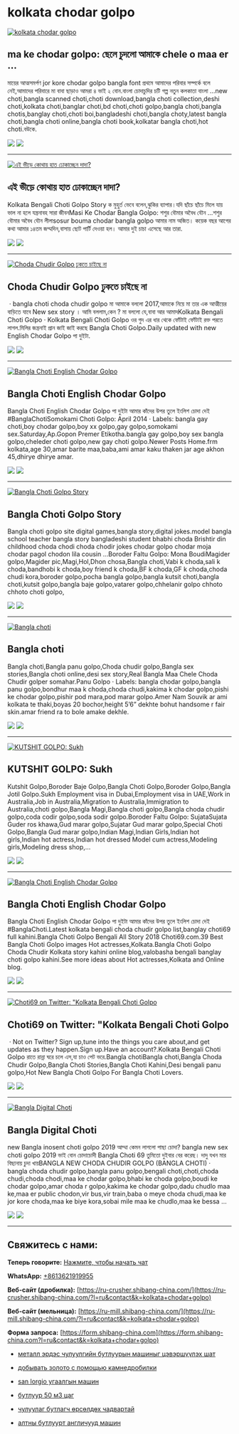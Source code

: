 # kolkata chodar golpo

<a href="https://swt.shibang-china.com/?l=ru&img&k=kolkata+chodar+golpo" target="_blank">![kolkata chodar golpo](http://static.shibang-china.com/all-800x300/229.jpg)</a>

## ma ke chodar golpo: ছেলে চুদলো আমাকে chele o maa er …
মায়ের আত্মসমর্পণ jor kore chodar golpo bangla font প্রথমে আমাদের পরিবার সম্পর্কে বলে নেই,আমাদের পরিবারে মা বাবা ছাড়াও আমরা ৪ ভাই ২ বোন.বাংলা চোদাচুদির চটি গল্প নতুন কলকাতা বাংলা …new choti,bangla scanned choti,choti download,bangla choti collection,deshi choti,kolkata choti,banglar choti,bd choti,choti golpo,bangla choti,bangla chotis,banglay choti,choti boi,bangladeshi choti,bangla choty,latest bangla choti,bangla choti online,bangla choti book,kolkatar bangla choti,hot choti.বউকে.


<a href="https://whatsapp.shibangsoft.com/WhatsApp.php" target="_blank" title="WhatsApp">![](http://static.shibang-china.com/icon/whatsapp.png)</a> <a href="https://swt.shibang-china.com/?l=ru&icon&k=kolkata+chodar+golpo" target="_blank">![](http://static.shibang-china.com/icon/chat-ru.png)</a>

---

<a href="https://swt.shibang-china.com/?l=ru&img&k=kolkata+chodar+golpo" target="_blank">![এই ভীড়ে কোথায় হাত ঢোকাচ্ছেন দাদা?](http://static.shibang-china.com/all-800x300/347.jpg)</a>

## এই ভীড়ে কোথায় হাত ঢোকাচ্ছেন দাদা?
Kolkata Bengali Choti Golpo Story ক মুহুর্ত ভেবে বলেন,ঝুকির ব্যাপার।যদি ছাঁচে ছাঁচে মিলে যায় ভাল না হলে যন্ত্রনাবহ সারা জীবনMasi Ke Chodar Bangla Golpo: শশুর বৌমার অবৈধ যৌন …শশুর বৌমার অবৈধ যৌন লীলাsosur bouma chodar bangla golpo আমার নাম অজিত। কয়েক বছর আগের কথা আমার ১৪তম জম্মদিন,বাসায় ছোট পার্টি দেওয়া হল। আমার দুই চাচা এসেছে আর তারা.


<a href="https://whatsapp.shibangsoft.com/WhatsApp.php" target="_blank" title="WhatsApp">![](http://static.shibang-china.com/icon/whatsapp.png)</a> <a href="https://swt.shibang-china.com/?l=ru&icon&k=kolkata+chodar+golpo" target="_blank">![](http://static.shibang-china.com/icon/chat-ru.png)</a>

---

<a href="https://swt.shibang-china.com/?l=ru&img&k=kolkata+chodar+golpo" target="_blank">![Choda Chudir Golpo ঢুকতে চাইছে না](http://static.shibang-china.com/all-800x300/190.jpg)</a>

## Choda Chudir Golpo ঢুকতে চাইছে না
&nbsp;&#0183;&#32;bangla choti choda chudir golpo মা আমাকে বললো 2017,আমাকে নিয়ে মা তার এক আত্মীয়ের বাড়িতে যাবে New sex story । আমি বললাম,কেন ? মা বললো যে,বাবা আর আমাদKolkata Bengali Choti Golpo&nbsp;&#0183;&#32;Kolkata Bengali Choti Golpo ওর গুদ এর ধার থেকে ফোঁটাই ফোঁটাই রক্ত পরতে লাগল.মিলির জন্ত্রনাই প্রান জাই জাই করছে Bangla Choti Golpo.Daily updated with new English Chodar Golpo পা দুইটা.


<a href="https://whatsapp.shibangsoft.com/WhatsApp.php" target="_blank" title="WhatsApp">![](http://static.shibang-china.com/icon/whatsapp.png)</a> <a href="https://swt.shibang-china.com/?l=ru&icon&k=kolkata+chodar+golpo" target="_blank">![](http://static.shibang-china.com/icon/chat-ru.png)</a>

---

<a href="https://swt.shibang-china.com/?l=ru&img&k=kolkata+chodar+golpo" target="_blank">![Bangla Choti English Chodar Golpo](http://static.shibang-china.com/all-800x300/538.jpg)</a>

## Bangla Choti English Chodar Golpo
Bangla Choti English Chodar Golpo পা দুইটা আমার কাঁদের উপর তুলে ইংলিশ চোদা দেই #BanglaChotiSomokami Choti Golpo: April 2014&nbsp;&#0183;&#32;Labels: bangla gay choti,boy chodar golpo,boy xx golpo,gay golpo,somokami sex.Saturday,Ap.Gopon Premer Etikotha.bangla gay golpo,boy sex bangla golpo,cheleder choti golpo,new gay choti golpo.Newer Posts Home.frm kolkata,age 30,amar barite maa,baba,ami amar kaku thaken jar age akhon 45,dhirye dhirye amar.


<a href="https://whatsapp.shibangsoft.com/WhatsApp.php" target="_blank" title="WhatsApp">![](http://static.shibang-china.com/icon/whatsapp.png)</a> <a href="https://swt.shibang-china.com/?l=ru&icon&k=kolkata+chodar+golpo" target="_blank">![](http://static.shibang-china.com/icon/chat-ru.png)</a>

---

<a href="https://swt.shibang-china.com/?l=ru&img&k=kolkata+chodar+golpo" target="_blank">![Bangla Choti Golpo Story](http://static.shibang-china.com/all-800x300/1058.jpg)</a>

## Bangla Choti Golpo Story
Bangla choti golpo site digital games,bangla story,digital jokes.model bangla school teacher bangla story bangladeshi student bhabhi choda Brishtir din childhood choda chodi choda chodir jokes chodar golpo chodar moja chodar pagol chodon lila cousin …Boroder Faltu Golpo: Mona BoudiMagider golpo,Magider pic,Magi,Hol,Dhon chosa,Bangla choti,Vabi k choda,sali k choda,bandhobi k choda,boy friend k choda,BF k choda,GF k choda,choda chudi kora,boroder golpo,pocha bangla golpo,bangla kutsit choti,bangla choti,kutsit golpo,bangla baje golpo,vatarer golpo,chhelanir golpo chhoto chhoto choti golpo,


<a href="https://whatsapp.shibangsoft.com/WhatsApp.php" target="_blank" title="WhatsApp">![](http://static.shibang-china.com/icon/whatsapp.png)</a> <a href="https://swt.shibang-china.com/?l=ru&icon&k=kolkata+chodar+golpo" target="_blank">![](http://static.shibang-china.com/icon/chat-ru.png)</a>

---

<a href="https://swt.shibang-china.com/?l=ru&img&k=kolkata+chodar+golpo" target="_blank">![Bangla choti](http://static.shibang-china.com/all-800x300/1205.jpg)</a>

## Bangla choti
Bangla choti,Bangla panu golpo,Choda chudir golpo,Bangla sex stories,Bangla choti online,desi sex story,Real Bangla Maa Chele Choda Chudir golper somahar.Panu Golpo&nbsp;&#0183;&#32;Labels: bangla chodar golpo,bangla panu golpo,bondhur maa k choda,choda chudi,kakima k chodar golpo,pishi ke chodar golpo,pishir pod mara,pod marar golpo.Amer Nam Souvik ar ami kolkata te thaki,boyas 20 bochor,height 5’6” dekhte bohut handsome r fair skin.amar friend ra to bole amake dekhle.


<a href="https://whatsapp.shibangsoft.com/WhatsApp.php" target="_blank" title="WhatsApp">![](http://static.shibang-china.com/icon/whatsapp.png)</a> <a href="https://swt.shibang-china.com/?l=ru&icon&k=kolkata+chodar+golpo" target="_blank">![](http://static.shibang-china.com/icon/chat-ru.png)</a>

---

<a href="https://swt.shibang-china.com/?l=ru&img&k=kolkata+chodar+golpo" target="_blank">![KUTSHIT GOLPO: Sukh](http://static.shibang-china.com/all-800x300/120.jpg)</a>

## KUTSHIT GOLPO: Sukh
Kutshit Golpo,Boroder Baje Golpo,Bangla Choti Golpo,Boroder Golpo,Bangla Jotil Golpo.Sukh Employment visa in Dubai,Employment visa in UAE,Work in Australia,Job in Australia,Migration to Australia,Immigration to Australia,choti golpo,Bangla Magi,Bangla choti golpo,Bangla choda chudir golpo,coda codir golpo,soda sodir golpo.Boroder Faltu Golpo: SujataSujata Guder ros khawa,Gud marar golpo,Sujatar Gud marar golpo,Special Choti Golpo,Bangla Gud marar golpo,Indian Magi,Indian Girls,Indian hot girls,Indian hot actress,Indian hot dressed Model cum actress,Modeling girls,Modeling dress shop,…


<a href="https://whatsapp.shibangsoft.com/WhatsApp.php" target="_blank" title="WhatsApp">![](http://static.shibang-china.com/icon/whatsapp.png)</a> <a href="https://swt.shibang-china.com/?l=ru&icon&k=kolkata+chodar+golpo" target="_blank">![](http://static.shibang-china.com/icon/chat-ru.png)</a>

---

<a href="https://swt.shibang-china.com/?l=ru&img&k=kolkata+chodar+golpo" target="_blank">![Bangla Choti English Chodar Golpo](http://static.shibang-china.com/all-800x300/877.jpg)</a>

## Bangla Choti English Chodar Golpo
Bangla Choti English Chodar Golpo পা দুইটা আমার কাঁদের উপর তুলে ইংলিশ চোদা দেই #BanglaChoti.Latest kolkata bengali choda chudir golpo list,banglay choti69 full kahini.Bangla Choti Golpo Bengali All Story 2018 Choti69.com.39 Best Bangla Choti Golpo images Hot actresses,Kolkata.Bangla Choti Golpo Choda Chudir Kolkata story kahini online blog,valobasha bengali banglay choti golpo kahini.See more ideas about Hot actresses,Kolkata and Online blog.


<a href="https://whatsapp.shibangsoft.com/WhatsApp.php" target="_blank" title="WhatsApp">![](http://static.shibang-china.com/icon/whatsapp.png)</a> <a href="https://swt.shibang-china.com/?l=ru&icon&k=kolkata+chodar+golpo" target="_blank">![](http://static.shibang-china.com/icon/chat-ru.png)</a>

---

<a href="https://swt.shibang-china.com/?l=ru&img&k=kolkata+chodar+golpo" target="_blank">![Choti69 on Twitter: &quot;Kolkata Bengali Choti Golpo](http://static.shibang-china.com/all-800x300/970.jpg)</a>

## Choti69 on Twitter: &quot;Kolkata Bengali Choti Golpo
&nbsp;&#0183;&#32;Not on Twitter? Sign up,tune into the things you care about,and get updates as they happen.Sign up.Have an account?.Kolkata Bengali Choti Golpo রাতে রান্না ঘরে চলে এস,যা চাও পেট ভরে.Bangla chotiBangla choti,Bangla Choda Chudir Golpo,Bangla Choti Stories,Bangla Choti Kahini,Desi bengali panu golpo,Hot New Bangla Choti Golpo For Bangla Choti Lovers.


<a href="https://whatsapp.shibangsoft.com/WhatsApp.php" target="_blank" title="WhatsApp">![](http://static.shibang-china.com/icon/whatsapp.png)</a> <a href="https://swt.shibang-china.com/?l=ru&icon&k=kolkata+chodar+golpo" target="_blank">![](http://static.shibang-china.com/icon/chat-ru.png)</a>

---

<a href="https://swt.shibang-china.com/?l=ru&img&k=kolkata+chodar+golpo" target="_blank">![Bangla Digital Choti](http://static.shibang-china.com/all-800x300/806.jpg)</a>

## Bangla Digital Choti
new Bangla inosent choti golpo 2019 আম্মা কেমন লাগলো পাছা চোদা? bangla new sex choti golpo 2019 ভাই বোন চোদাচোদী Bangla Choti 69 তুমিতো দুইবার বের করেছ। দাদু যখন মার বিছানায় চুদা খায়BANGLA NEW CHODA CHUDIR GOLPO (BANGLA CHOTI)&nbsp;&#0183;&#32;bangla choda chudir golpo,bangla panu golpo,bengali choti,choti,choda chudi,choda chodi,maa ke chodar golpo,bhabi ke choda golpo,boudi ke chodar golpo,amar choda r golpo,kakima ke chodar golpo,dadu chudlo maa ke,maa er public chodon,vir bus,vir train,baba o meye choda chudi,maa ke jor kore choda,maa ke biye kora,sobai mile maa ke chudlo,maa ke bessa …


<a href="https://whatsapp.shibangsoft.com/WhatsApp.php" target="_blank" title="WhatsApp">![](http://static.shibang-china.com/icon/whatsapp.png)</a> <a href="https://swt.shibang-china.com/?l=ru&icon&k=kolkata+chodar+golpo" target="_blank">![](http://static.shibang-china.com/icon/chat-ru.png)</a>

---
## Свяжитесь с нами:

**Теперь говорите:** [Нажмите, чтобы начать чат](https://swt.shibang-china.com?l=ru&contact&k=kolkata+chodar+golpo)

**WhatsApp:**  [+8613621919955](https://whatsapp.shibangsoft.com/WhatsApp.php)

**Веб-сайт (дробилка):** [https://ru-crusher.shibang-china.com/](https://ru-crusher.shibang-china.com/?l=ru&contact&k=kolkata+chodar+golpo)

**Веб-сайт (мельница):** [https://ru-mill.shibang-china.com/](https://ru-mill.shibang-china.com/?l=ru&contact&k=kolkata+chodar+golpo)

**Форма запроса:** [https://form.shibang-china.com](https://form.shibang-china.com?l=ru&contact&k=kolkata+chodar+golpo)

* [металл эрдэс чулуулгийн бутлуурын машиныг цэвэршүүлэх шат](../128/%D0%BC%D0%B5%D1%82%D0%B0%D0%BB%D0%BB%20%D1%8D%D1%80%D0%B4%D1%8D%D1%81%20%D1%87%D1%83%D0%BB%D1%83%D1%83%D0%BB%D0%B3%D0%B8%D0%B9%D0%BD%20%D0%B1%D1%83%D1%82%D0%BB%D1%83%D1%83%D1%80%D1%8B%D0%BD%20%D0%BC%D0%B0%D1%88%D0%B8%D0%BD%D1%8B%D0%B3%20%D1%86%D1%8D%D0%B2%D1%8D%D1%80%D1%88%D2%AF%D2%AF%D0%BB%D1%8D%D1%85%20%D1%88%D0%B0%D1%82.md)

* [добывать золото с помощью камнедробилки](../126/%D0%B4%D0%BE%D0%B1%D1%8B%D0%B2%D0%B0%D1%82%D1%8C%20%D0%B7%D0%BE%D0%BB%D0%BE%D1%82%D0%BE%20%D1%81%20%D0%BF%D0%BE%D0%BC%D0%BE%D1%89%D1%8C%D1%8E%20%D0%BA%D0%B0%D0%BC%D0%BD%D0%B5%D0%B4%D1%80%D0%BE%D0%B1%D0%B8%D0%BB%D0%BA%D0%B8.md)

* [san lorgio угаалгын машин](../127/san%20lorgio%20%D1%83%D0%B3%D0%B0%D0%B0%D0%BB%D0%B3%D1%8B%D0%BD%20%D0%BC%D0%B0%D1%88%D0%B8%D0%BD.md)

* [бутлуур 50 м3 цаг](../129/%D0%B1%D1%83%D1%82%D0%BB%D1%83%D1%83%D1%80%2050%20%D0%BC3%20%D1%86%D0%B0%D0%B3.md)

* [чулуулаг бутлагч өрсөлдөх чадвартай](../127/%D1%87%D1%83%D0%BB%D1%83%D1%83%D0%BB%D0%B0%D0%B3%20%D0%B1%D1%83%D1%82%D0%BB%D0%B0%D0%B3%D1%87%20%D3%A9%D1%80%D1%81%D3%A9%D0%BB%D0%B4%D3%A9%D1%85%20%D1%87%D0%B0%D0%B4%D0%B2%D0%B0%D1%80%D1%82%D0%B0%D0%B9.md)

* [алтны бутлуурт англичууд машин](../129/%D0%B0%D0%BB%D1%82%D0%BD%D1%8B%20%D0%B1%D1%83%D1%82%D0%BB%D1%83%D1%83%D1%80%D1%82%20%D0%B0%D0%BD%D0%B3%D0%BB%D0%B8%D1%87%D1%83%D1%83%D0%B4%20%D0%BC%D0%B0%D1%88%D0%B8%D0%BD.md)